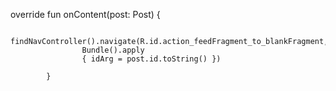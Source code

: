  override fun onContent(post: Post) {
 
                findNavController().navigate(R.id.action_feedFragment_to_blankFragment,
                    Bundle().apply
                    { idArg = post.id.toString() })

            }
